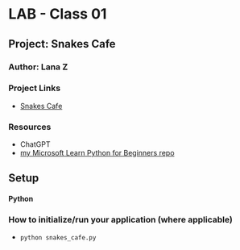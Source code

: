 # LAB - Class 01

## Project: Snakes Cafe

### Author: Lana Z

### Project Links
- [Snakes Cafe](https://github.com/lana-z/snakes-cafe)

### Resources
- ChatGPT
- [my Microsoft Learn Python for Beginners repo](https://github.com/lana-z/microsoft-learn-python)


## Setup

#### Python

### How to initialize/run your application (where applicable)
- `python snakes_cafe.py`
